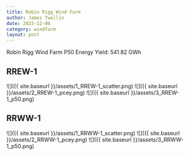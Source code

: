 ```yaml
---
title: Robin Rigg Wind Farm
author: James Twallin
date: 2023-12-06
category: windfarm
layout: post
---
```

Robin Rigg Wind Farm P50 Energy Yield: 541.82 GWh

RREW-1
-------------
![]({{ site.baseurl }}/assets/1_RREW-1_scatter.png)
![]({{ site.baseurl }}/assets/2_RREW-1_pcey.png)
![]({{ site.baseurl }}/assets/3_RREW-1_p50.png)

RRWW-1
-------------
![]({{ site.baseurl }}/assets/1_RRWW-1_scatter.png)
![]({{ site.baseurl }}/assets/2_RRWW-1_pcey.png)
![]({{ site.baseurl }}/assets/3_RRWW-1_p50.png)

